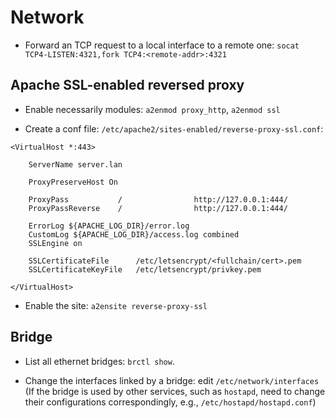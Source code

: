 # Network

* Forward an TCP request to a local interface to a remote one: `socat TCP4-LISTEN:4321,fork TCP4:<remote-addr>:4321`

## Apache SSL-enabled reversed proxy

* Enable necessarily modules: `a2enmod proxy_http`, `a2enmod ssl`

* Create a conf file: `/etc/apache2/sites-enabled/reverse-proxy-ssl.conf`:

```
<VirtualHost *:443>

    ServerName server.lan

    ProxyPreserveHost On

    ProxyPass           /                http://127.0.0.1:444/
    ProxyPassReverse    /                http://127.0.0.1:444/

    ErrorLog ${APACHE_LOG_DIR}/error.log
    CustomLog ${APACHE_LOG_DIR}/access.log combined
    SSLEngine on

    SSLCertificateFile      /etc/letsencrypt/<fullchain/cert>.pem
    SSLCertificateKeyFile   /etc/letsencrypt/privkey.pem

</VirtualHost>
```

* Enable the site: `a2ensite reverse-proxy-ssl`

## Bridge

* List all ethernet bridges: `brctl show`.

* Change the interfaces linked by a bridge: edit `/etc/network/interfaces`
(If the bridge is used by other services, such as `hostapd`, need to change
their configurations correspondingly, e.g., `/etc/hostapd/hostapd.conf`)

